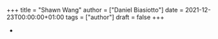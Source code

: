 +++
title = "Shawn Wang"
author = ["Daniel Biasiotto"]
date = 2021-12-23T00:00:00+01:00
tags = ["author"]
draft = false
+++

-